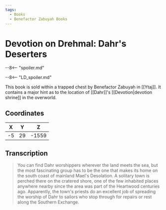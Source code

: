 ```yaml
---
tags:
  - Books
  - Benefactor Zabuyah Books
---
```

# Devotion on Drehmal: Dahr's Deserters

--8<-- "spoiler.md"

--8<-- "LD_spoiler.md"

This book is sold within a trapped chest by Benefactor Zabuyah in [[Ytaj]]. It contains a major hint as to the location of [[Dahr]]'s [[Devotion|devotion shrine]] in the overworld.

## Coordinates
| **X** | **Y** | **Z**  |
| :---: | :---: | :----: |
| -5  |  29  | -1559 |

## Transcription
> You can find Dahr worshippers wherever the land meets the sea, but the most fascinating group has to be the one that makes its home on the south coast of mainland Mael's Desolation. A solitary town is perched there on the cratered shore, one of the few inhabited places anywhere nearby since the area was part of the Heartwood centuries ago. Apparently, the town's priests do an excellent job of spreading the worship of Dahr to sailors who stop through for repairs or rest along the Southern Exchange.
